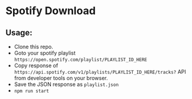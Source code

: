 # Spotify Download


## Usage: 

- Clone this repo.
- Goto your spotify playlist `https://open.spotify.com/playlist/PLAYLIST_ID_HERE`
- Copy response of `https://api.spotify.com/v1/playlists/PLAYLIST_ID_HERE/tracks?` API from developer tools on your browser.
- Save the JSON response as `playlist.json`
- `npm run start`
